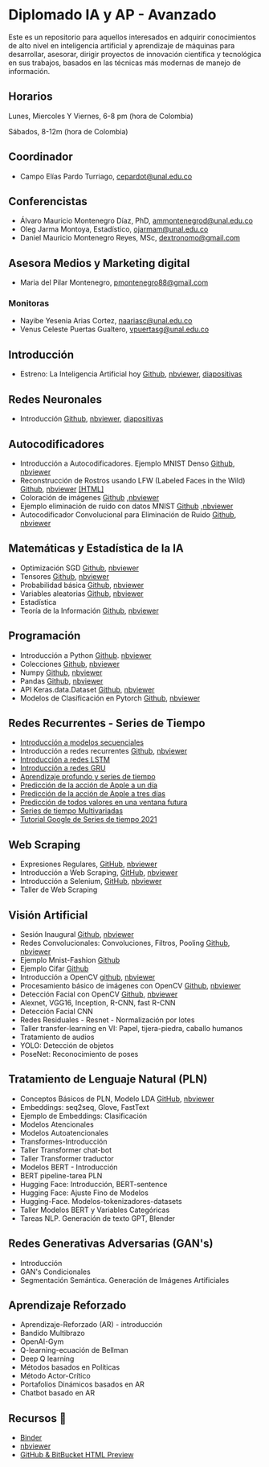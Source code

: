 # Diplomado IA y AP - Avanzado
Este es un repositorio para aquellos interesados en adquirir conocimientos de alto nivel en inteligencia artificial y aprendizaje de máquinas para desarrollar, asesorar, dirigir proyectos de innovación científica y tecnológica en sus trabajos, basados en las técnicas más modernas de manejo de información.
## Horarios 
Lunes, Miercoles Y Viernes, 6-8 pm (hora de Colombia) 

Sábados, 8-12m (hora de Colombia)

## Coordinador
- Campo Elías Pardo Turriago, cepardot@unal.edu.co
## Conferencistas 
- Álvaro Mauricio Montenegro Díaz, PhD, ammontenegrod@unal.edu.co 
- Oleg Jarma Montoya, Estadístico, ojarmam@unal.edu.co 
- Daniel Mauricio Montenegro Reyes, MSc, dextronomo@gmail.com
## Asesora Medios y Marketing digital
- Maria del Pilar Montenegro, pmontenegro88@gmail.com
 ### Monitoras 
 - Nayibe Yesenia Arias Cortez, naariasc@unal.edu.co 
 - Venus Celeste Puertas Gualtero, vpuertasg@unal.edu.co
## Introducción
 - Estreno: La Inteligencia Artificial hoy [Github](https://github.com/AprendizajeProfundo/Diplomado-Avanzado/blob/main/A%20Introducci%C3%B3n/Cuadernos/IA_Estado_Arte.ipynb), [nbviewer](https://nbviewer.org/github/AprendizajeProfundo/Diplomado-Avanzado/blob/main/A%20Introducci%C3%B3n/Cuadernos/IA_Estado_Arte.ipynb), [diapositivas](https://nbviewer.org/github/AprendizajeProfundo/Diplomado-Avanzado/blob/main/A%20Introducci%C3%B3n/Presentaciones/Estado_del_Arte-1.html#/)

 ## Redes Neuronales
 - Introducción [Github](https://github.com/AprendizajeProfundo/Diplomado-Avanzado/blob/main/Redes%20Neuronales/Cuadernos/RedesNeuronales_intro.ipynb), [nbviewer](https://nbviewer.org/github/AprendizajeProfundo/Diplomado-Avanzado/blob/main/Redes%20Neuronales/Cuadernos/RedesNeuronales_intro.ipynb), [diapositivas](https://nbviewer.org/github/AprendizajeProfundo/Diplomado-Avanzado/blob/main/Redes%20Neuronales/Presentaciones/RedesNeuronales_intro.slides.html)
 
## Autocodificadores
- Introducción a Autocodificadores. Ejemplo MNIST Denso [Github](https://github.com/AprendizajeProfundo/Diplomado-Avanzado/blob/main/Autocodificadores/Cuadernos/ae_Example_Dense_mnist.ipynb), [nbviewer](https://nbviewer.jupyter.org/github/AprendizajeProfundo/Diplomado/blob/master/Temas/Módulo%206-%20Autocodificadores/1.%20Autocodificadores%20generales/Cuadernos/ae_Example_Dense_mnist.ipynb)
- Reconstrucción de Rostros usando LFW (Labeled Faces in the Wild)  [Github](https://github.com/AprendizajeProfundo/Diplomado-Avanzado/blob/main/Autocodificadores/Cuadernos/ae_Example_Dense_Face_Recover.ipynb), [nbviewer](https://nbviewer.jupyter.org/github/AprendizajeProfundo/Diplomado/blob/master/Temas/M%C3%B3dulo%206-%20Autocodificadores/1.%20Autocodificadores%20generales/Cuadernos/ae_Example_Dense_Face_Recover.ipynb)
[[HTML]](https://htmlpreview.github.io/?https://github.com/AprendizajeProfundo/Diplomado/blob/master/Temas/M%C3%B3dulo%206-%20Autocodificadores/1.%20Autocodificadores%20generales/Cuadernos/ae_Example_Dense_Face_Recover.html)
- Coloración de imágenes [Github](https://github.com/AprendizajeProfundo/Diplomado-Avanzado/blob/main/Autocodificadores/Cuadernos/ae_Autoencoder_Colorizing.ipynb)  ,[nbviewer](https://nbviewer.jupyter.org/github/AprendizajeProfundo/Diplomado/blob/master/Temas/Módulo%206-%20Autocodificadores/1.%20Autocodificadores%20generales/Cuadernos/ae_Autoencoder_Colorizing.ipynb)
- Ejemplo eliminación de ruido con datos MNIST [Github](https://github.com/AprendizajeProfundo/Diplomado-Avanzado/blob/main/Autocodificadores/Cuadernos/ae_Eliminacion_ruido_MNIST.ipynb) ,[nbviewer](https://nbviewer.jupyter.org/github/AprendizajeProfundo/Diplomado/blob/master/Temas/M%C3%B3dulo%206-%20Autocodificadores/1.%20Autocodificadores%20generales/Cuadernos/ae_Eliminacion_ruido_MNIST.ipynb)
- Autocodificador Convolucional para Eliminación de Ruido [Github](https://github.com/AprendizajeProfundo/Diplomado-Avanzado/blob/main/Autocodificadores/Cuadernos/Noise_Elimination_Conv.ipynb), [nbviewer](https://nbviewer.jupyter.org/github/AprendizajeProfundo/Diplomado/blob/master/Temas/M%C3%B3dulo%206-%20Autocodificadores/1.%20Autocodificadores%20generales/Cuadernos/Noise_Elimination_Conv.ipynb)


 ## Matemáticas y Estadística de la IA
 - Optimización SGD [Github](https://github.com/AprendizajeProfundo/Diplomado-Avanzado/blob/main/Matem%C3%A1ticas%20y%20Estad%C3%ADstica%20de%20la%20IA/Cuadernos/optimizacion_sgd.ipynb), [nbviewer](https://nbviewer.org/github/AprendizajeProfundo/Diplomado-Avanzado/blob/main/Matem%C3%A1ticas%20y%20Estad%C3%ADstica%20de%20la%20IA/Cuadernos/optimizacion_sgd.ipynb)
 - Tensores [Github](https://github.com/AprendizajeProfundo/Diplomado-Avanzado/blob/main/Matem%C3%A1ticas%20y%20Estad%C3%ADstica%20de%20la%20IA/Cuadernos/Intro_Tensores_II.ipynb), [nbviewer](https://nbviewer.org/github/AprendizajeProfundo/Diplomado-Avanzado/blob/main/Matem%C3%A1ticas%20y%20Estad%C3%ADstica%20de%20la%20IA/Cuadernos/Intro_Tensores_II.ipynb)
 - Probabilidad básica [Github](https://github.com/AprendizajeProfundo/Diplomado-Avanzado/blob/main/Matem%C3%A1ticas%20y%20Estad%C3%ADstica%20de%20la%20IA/Cuadernos/Prob_Conceptos_Basicos.ipynb), [nbviewer](https://nbviewer.org/github/AprendizajeProfundo/Diplomado-Avanzado/blob/main/Matem%C3%A1ticas%20y%20Estad%C3%ADstica%20de%20la%20IA/Cuadernos/Prob_Conceptos_Basicos.ipynb)
 - Variables aleatorias [Github](https://github.com/AprendizajeProfundo/Diplomado-Avanzado/blob/main/Matem%C3%A1ticas%20y%20Estad%C3%ADstica%20de%20la%20IA/Cuadernos/Prob_Variables_Aleatorias.ipynb), [nbviewer](https://nbviewer.org/github/AprendizajeProfundo/Diplomado-Avanzado/blob/main/Matem%C3%A1ticas%20y%20Estad%C3%ADstica%20de%20la%20IA/Cuadernos/Prob_Variables_Aleatorias.ipynb)
 - Estadística
 - Teoría de la Información [Github](https://github.com/AprendizajeProfundo/Diplomado-Avanzado/blob/main/Matem%C3%A1ticas%20y%20Estad%C3%ADstica%20de%20la%20IA/Cuadernos/ti_Teoria_Informacion.ipynb), [nbviewer](https://nbviewer.org/github/AprendizajeProfundo/Diplomado-Avanzado/blob/main/Matem%C3%A1ticas%20y%20Estad%C3%ADstica%20de%20la%20IA/Cuadernos/ti_Teoria_Informacion.ipynb)
 ## Programación
 - Introducción a Python [Github](https://github.com/AprendizajeProfundo/Diplomado-Avanzado/blob/main/Programaci%C3%B3n/Cuadernos/Intro_Python.ipynb). [nbviewer](https://nbviewer.org/github/AprendizajeProfundo/Diplomado-Avanzado/blob/main/Programaci%C3%B3n/Cuadernos/Intro_Python.ipynb)
 - Colecciones [Github](https://github.com/AprendizajeProfundo/Diplomado-Avanzado/blob/main/Programaci%C3%B3n/Cuadernos/Colecciones.ipynb), [nbviewer](https://nbviewer.org/github/AprendizajeProfundo/Diplomado-Avanzado/blob/main/Programaci%C3%B3n/Cuadernos/Colecciones.ipynb)
 - Numpy [Github](https://github.com/AprendizajeProfundo/Diplomado-Avanzado/blob/main/Programaci%C3%B3n/Cuadernos/Taller_Numpy.ipynb), [nbviewer](https://nbviewer.org/github/AprendizajeProfundo/Diplomado-Avanzado/blob/main/Programaci%C3%B3n/Cuadernos/Taller_Numpy.ipynb)
 - Pandas [Github](https://github.com/AprendizajeProfundo/Diplomado-Avanzado/blob/main/Programaci%C3%B3n/Cuadernos/Taller_Pandas.ipynb), [nbviewer](https://nbviewer.org/github/AprendizajeProfundo/Diplomado-Avanzado/blob/main/Programaci%C3%B3n/Cuadernos/Taller_Pandas.ipynb)
 - API Keras.data.Dataset [Github](https://github.com/AprendizajeProfundo/Diplomado-Avanzado/blob/main/Programaci%C3%B3n/Cuadernos/La%20API%20tf.data.ipynb), [nbviewer](https://nbviewer.org/github/AprendizajeProfundo/Diplomado-Avanzado/blob/main/Programaci%C3%B3n/Cuadernos/La%20API%20tf.data.ipynb)
 - Modelos de  Clasificación en Pytorch [Github](https://github.com/AprendizajeProfundo/Diplomado-Avanzado/blob/main/Programaci%C3%B3n/Cuadernos/Pytorch_10_clasificacion.ipynb), [nbviewer](https://nbviewer.org/github/AprendizajeProfundo/Diplomado-Avanzado/blob/main/Programaci%C3%B3n/Cuadernos/Pytorch_10_clasificacion.ipynb)
 ## Redes Recurrentes - Series de Tiempo

  - [Introducción a modelos secuenciales](https://nbviewer.org/github/AprendizajeProfundo/Diplomado/blob/master/Temas/M%C3%B3dulo%205-%20Redes%20recurrentes/Cuadernos/rnr_Times_series_Intro.ipynb)
  - Introducción a redes recurrentes [Github](https://github.com/AprendizajeProfundo/Diplomado/blob/master/Temas/M%C3%B3dulo%205-%20Redes%20recurrentes/Cuadernos/rnn_Intro_Redes_Recurrentes.ipynb), [nbviewer](https://nbviewer.jupyter.org/github/AprendizajeProfundo/Diplomado/blob/master/Temas/M%C3%B3dulo%205-%20Redes%20recurrentes/Cuadernos/rnn_Intro_Redes_Recurrentes.ipynb)
  - [Introducción a redes LSTM](https://nbviewer.jupyter.org/github/AprendizajeProfundo/Diplomado/blob/master/Temas/M%C3%B3dulo%205-%20Redes%20recurrentes/Cuadernos/rnr_LSTM_Intro.ipynb)
  - [Introducción a redes GRU](https://nbviewer.jupyter.org/github/AprendizajeProfundo/Diplomado/blob/master/Temas/M%C3%B3dulo%205-%20Redes%20recurrentes/Cuadernos/rnr_GRU_Intro.ipynb)
  - [Aprendizaje profundo y series de tiempo ](https://nbviewer.jupyter.org/github/AprendizajeProfundo/Diplomado/blob/master/Temas/M%C3%B3dulo%205-%20Redes%20recurrentes/Cuadernos/rnr_Times_series_Intro-lstm.ipynb)
  - [Predicción de la acción de Apple a un día](https://nbviewer.jupyter.org/github/AprendizajeProfundo/Diplomado/blob/master/Temas/M%C3%B3dulo%205-%20Redes%20recurrentes/Cuadernos/rnr_accion_Apple_Prediccion_un_dia-dropout.ipynb)
  - [Predicción de la acción de Apple a tres días](https://nbviewer.jupyter.org/github/AprendizajeProfundo/Diplomado/blob/master/Temas/M%C3%B3dulo%205-%20Redes%20recurrentes/Cuadernos/rnr_accion_Apple_Prediccion_tres_dias-dropout-.ipynb)
  - [Predicción de todos valores en una ventana futura](https://nbviewer.jupyter.org/github/AprendizajeProfundo/Diplomado/blob/master/Temas/M%C3%B3dulo%205-%20Redes%20recurrentes/Cuadernos/rnr_accion_Apple_Prediccion_tres_dias-multiple-.ipynb)
  - [Series de tiempo  Multivariadas](https://nbviewer.jupyter.org/github/AprendizajeProfundo/Diplomado/blob/master/Temas/Módulo%205-%20Redes%20recurrentes/Cuadernos/rnrTimes_series_Multivariate.ipynb)
   - [Tutorial Google de Series de tiempo 2021](https://nbviewer.jupyter.org/github/AprendizajeProfundo/Diplomado/blob/master/Temas/M%C3%B3dulo%205-%20Redes%20recurrentes/Cuadernos/rnr_google_time_series.ipynb)

 ## Web Scraping
 - Expresiones Regulares, [GitHub](https://github.com/AprendizajeProfundo/Diplomado-Avanzado/blob/main/Web%20Scraping/Cuadernos/Taller_Regex.ipynb), [nbviewer](https://nbviewer.org/github/AprendizajeProfundo/Diplomado-Avanzado/blob/main/Web%20Scraping/Cuadernos/Taller_Regex.ipynb)
 - Introducción a Web Scraping, [GitHub](https://github.com/AprendizajeProfundo/Diplomado-Avanzado/blob/main/Web%20Scraping/Cuadernos/Web_Scraping_Intro.ipynb), [nbviewer](https://nbviewer.org/github/AprendizajeProfundo/Diplomado-Avanzado/blob/main/Web%20Scraping/Cuadernos/Web_Scraping_Intro.ipynb)
 - Introducción a Selenium, [GitHub](https://github.com/AprendizajeProfundo/Diplomado-Avanzado/blob/main/Web%20Scraping/Cuadernos/Web_Scraping_Selenium.ipynb), [nbviewer](https://nbviewer.org/github/AprendizajeProfundo/Diplomado-Avanzado/blob/main/Web%20Scraping/Cuadernos/Web_Scraping_Selenium.ipynb)
 - Taller de Web Scraping
 ## Visión Artificial
 - Sesión Inaugural [Github](https://github.com/AprendizajeProfundo/Diplomado-Avanzado/blob/main/Visi%C3%B3n%20Artificial/Cuadernos/sesion_inaugural.ipynb), [nbviewer](https://nbviewer.org/github/AprendizajeProfundo/Diplomado-Avanzado/blob/main/Visi%C3%B3n%20Artificial/Cuadernos/sesion_inaugural.ipynb)
 - Redes Convolucionales: Convoluciones, Filtros, Pooling [Github](https://github.com/AprendizajeProfundo/Diplomado-Avanzado/blob/main/Visi%C3%B3n%20Artificial/Cuadernos/Convolucion_definicion.ipynb), [nbviewer](https://nbviewer.org/github/AprendizajeProfundo/Diplomado-Avanzado/blob/main/Visi%C3%B3n%20Artificial/Cuadernos/Convolucion_definicion.ipynb)
 - Ejemplo Mnist-Fashion [Github](https://github.com/AprendizajeProfundo/Diplomado-Avanzado/blob/main/Visión%20Artificial/Cuadernos/taller_ejemplo_mnist.ipynb)
 - Ejemplo Cifar [Github](https://github.com/AprendizajeProfundo/Diplomado-Avanzado/blob/main/Visión%20Artificial/Cuadernos/TallerCifar.ipynb)
 - Introducción a OpenCV [github](https://github.com/AprendizajeProfundo/Diplomado-Avanzado/blob/main/Visi%C3%B3n%20Artificial/Cuadernos/intro_opencv.ipynb), [nbviewer](https://nbviewer.org/github/AprendizajeProfundo/Diplomado-Avanzado/blob/main/Visi%C3%B3n%20Artificial/Cuadernos/intro_opencv.ipynb)
 - Procesamiento básico de imágenes con OpenCV [Github](https://github.com/AprendizajeProfundo/Diplomado-Avanzado/blob/main/Visi%C3%B3n%20Artificial/Cuadernos/procesamiento_imagenes.ipynb), [nbviewer](https://nbviewer.org/github/AprendizajeProfundo/Diplomado-Avanzado/blob/main/Visi%C3%B3n%20Artificial/Cuadernos/procesamiento_imagenes.ipynb)
 - Detección Facial con OpenCV [Github](https://github.com/AprendizajeProfundo/Diplomado-Avanzado/blob/main/Visi%C3%B3n%20Artificial/Cuadernos/rostros_opencv.ipynb), [nbviewer](https://nbviewer.org/github/AprendizajeProfundo/Diplomado-Avanzado/blob/main/Visi%C3%B3n%20Artificial/Cuadernos/rostros_opencv.ipynb)
 - Alexnet, VGG16, Inception, R-CNN, fast R-CNN
 - Detección Facial CNN
 - Redes Residuales - Resnet - Normalización por lotes
 - Taller transfer-learning en VI: Papel, tijera-piedra, caballo humanos
 - Tratamiento de audios
 - YOLO: Detección de objetos
 - PoseNet: Reconocimiento de poses
 ## Tratamiento de Lenguaje Natural (PLN)
 - Conceptos Básicos de PLN, Modelo LDA [GitHub](https://github.com/AprendizajeProfundo/Diplomado-Avanzado/blob/main/Tratamiento%20de%20Lenguaje%20Natural%20(PLN)/Cuadernos/nlp_Introduccion.ipynb), [nbviewer](https://nbviewer.org/github/AprendizajeProfundo/Diplomado-Avanzado/blob/main/Tratamiento%20de%20Lenguaje%20Natural%20%28PLN%29/Cuadernos/nlp_Introduccion.ipynb)
 - Embeddings: seq2seq, Glove, FastText
 - Ejemplo de Embeddings: Clasificación
 - Modelos Atencionales
 - Modelos Autoatencionales
 - Transformes-Introducción
 - Taller Transformer chat-bot
 - Taller Transformer traductor
 - Modelos BERT - Introducción
 - BERT pipeline-tarea PLN
 - Hugging Face: Introducción, BERT-sentence
 - Hugging Face: Ajuste Fino de Modelos
 - Hugging-Face. Modelos-tokenizadores-datasets
 - Taller Modelos BERT y Variables Categóricas
 - Tareas NLP. Generación de texto GPT, Blender
 ## Redes Generativas Adversarias (GAN's)
 - Introducción
 - GAN's Condicionales
 - Segmentación Semántica. Generación de Imágenes Artificiales
 ## Aprendizaje Reforzado
 - Aprendizaje-Reforzado (AR) - introducción
 - Bandido Multibrazo
 - OpenAI-Gym
 - Q-learning-ecuación de Bellman
 - Deep Q learning
 - Métodos basados en Políticas
 - Método Actor-Crítico
 - Portafolios Dinámicos basados en AR
 - Chatbot basado en AR
 ## Recursos :pushpin:
- [Binder](https://mybinder.org/)
- [nbviewer](https://nbviewer.jupyter.org/)
- [GitHub & BitBucket HTML Preview](https://htmlpreview.github.io/)
